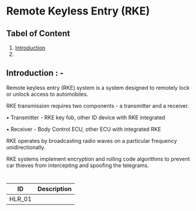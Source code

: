 # Remote Keyless Entry (RKE)

## Tabel of Content
  1. [Introduction](#introduction)
  2. 
## Introduction : -
Remote keyless entry (RKE) system is a system designed to remotely lock or unlock access to automobiles.

RKE transmission requires two components - a transmitter and a receiver. 

•	Transmitter - RKE key fob, other ID device with RKE integrated 

•	Receiver - Body Control ECU, other ECU with integrated RKE 

RKE operates by broadcasting radio waves on a particular frequency unidirectionally. 

RKE systems implement encryption and rolling code algorithms to prevent car thieves from intercepting and spoofing the telegrams. 

# 
|ID|Description|
|------|------|
|HLR_01||
